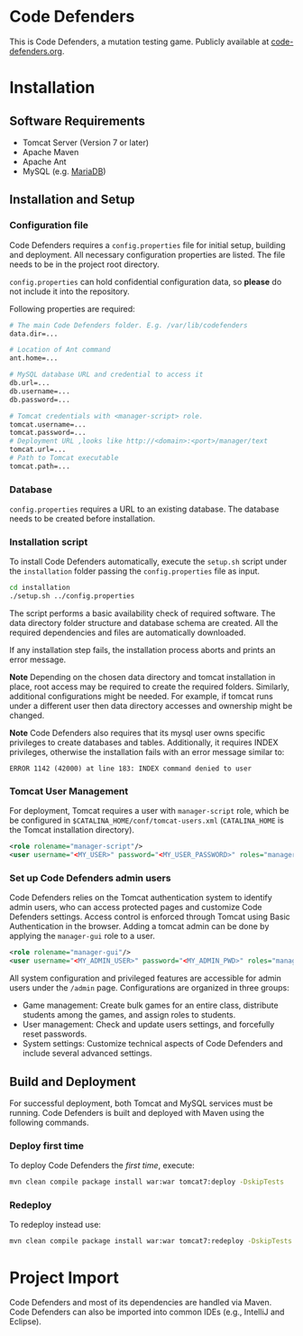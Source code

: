 # Code Defenders

This is Code Defenders, a mutation testing game. Publicly available at [code-defenders.org](<http://code-defenders.org>).

# Installation

## Software Requirements

- Tomcat Server (Version 7 or later)
- Apache Maven
- Apache Ant
- MySQL (e.g. [MariaDB](https://mariadb.org/))

## Installation and Setup
### Configuration file
Code Defenders requires a `config.properties` file for initial setup, building and deployment. All necessary configuration properties are listed. The file needs to be in the project root directory.

`config.properties` can hold confidential configuration data, so **please** do not include it into the repository.

Following properties are required:

```bash
# The main Code Defenders folder. E.g. /var/lib/codefenders
data.dir=...

# Location of Ant command
ant.home=...

# MySQL database URL and credential to access it
db.url=...
db.username=...
db.password=...

# Tomcat credentials with <manager-script> role.
tomcat.username=...
tomcat.password=...
# Deployment URL ,looks like http://<domain>:<port>/manager/text
tomcat.url=...
# Path to Tomcat executable
tomcat.path=...
```

### Database
`config.properties` requires a URL to an existing database. The database needs to be created before installation.

### Installation script

To install Code Defenders automatically, execute the `setup.sh` script under the `installation` folder passing the `config.properties` file as input. 

```bash
cd installation
./setup.sh ../config.properties
```

The script performs a basic availability check of required software. The data directory folder structure and database schema are created. All the required dependencies and files are automatically downloaded.

If any installation step fails, the installation process aborts and prints an error message.

**Note** Depending on the chosen data directory and tomcat installation in place, root access may be required to create the required folders. Similarly, additional configurations might be needed. For example, if tomcat runs under a different user then data directory accesses and ownership might be changed. 

**Note** Code Defenders also requires that its mysql user owns specific privileges to create databases and tables. Additionally, it requires INDEX privileges, otherwise the installation fails with an error message similar to:

```ERROR 1142 (42000) at line 183: INDEX command denied to user```


### Tomcat User Management
For deployment, Tomcat requires a user with `manager-script` role, which be be configured in `$CATALINA_HOME/conf/tomcat-users.xml` (`CATALINA_HOME` is the Tomcat installation directory).

```xml
<role rolename="manager-script"/>
<user username="<MY_USER>" password="<MY_USER_PASSWORD>" roles="manager-script"/>
```

### Set up Code Defenders admin users
Code Defenders relies on the Tomcat authentication system to identify admin users, who can access protected pages and customize Code Defenders settings.
Access control is enforced through Tomcat using Basic Authentication in the browser.
Adding a tomcat admin can be done by applying the `manager-gui` role to a user.

```xml
<role rolename="manager-gui"/>
<user username="<MY_ADMIN_USER>" password="<MY_ADMIN_PWD>" roles="manager-gui"/>
```

All system configuration and privileged features are accessible for admin users under the `/admin` page. Configurations are organized in three groups:

* Game management: Create bulk games for an entire class, distribute students among the games, and assign roles to students.
* User management: Check and update users settings, and forcefully reset passwords.
* System settings: Customize technical aspects of Code Defenders and include several advanced settings.


## Build and Deployment

For successful deployment, both Tomcat and MySQL services must be running.
Code Defenders is built and deployed with Maven using the following commands.

### Deploy first time

To deploy Code Defenders the _first time_, execute:

```bash
mvn clean compile package install war:war tomcat7:deploy -DskipTests
```

### Redeploy
To redeploy instead use:

```bash
mvn clean compile package install war:war tomcat7:redeploy -DskipTests
```

# Project Import

Code Defenders and most of its dependencies are handled via Maven. Code Defenders can also be imported into common IDEs (e.g., IntelliJ and Eclipse).

<!--
TODO: Do we really need this?
 - Import Maven project from existing sources
- Configure Tomcat server
  - Preferences -> Build, Execution, Deployment -> Application Servers -> Add Tomcat Server
- Configure Artifact (as Web Application: Exploded), it must include:
  - WEB-INF/classes/[module compile output]
  - WEB-INF/lib/[all maven dependencies]
  - \`resources\` directory contents
  - \`webapps\` directory contents
- Add Run/Debug Configuration
  - Run -> Edit Configurations... -> Add New Tomcat Server configuration -> Add \`Build artifact\` in \`Before launch\` panel and check On Update action: Redeploy. -> OK
-->
